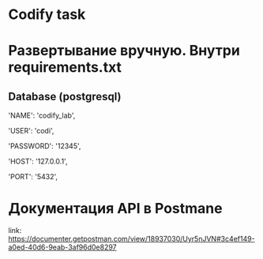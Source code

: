 # Codify task

# Развертывание вручную. Внутри requirements.txt

## Database (postgresql)

  'NAME': 'codify_lab',
  
  'USER': 'codi',
  
  'PASSWORD': '12345',
  
  'HOST': '127.0.0.1',
  
  'PORT': '5432',
  

# Документация API в Postmane
link: https://documenter.getpostman.com/view/18937030/Uyr5nJVN#3c4ef149-a0ed-40d6-9eab-3af96d0e8297
